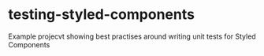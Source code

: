 # testing-styled-components
Example projecvt showing best practises around writing unit tests for Styled Components
